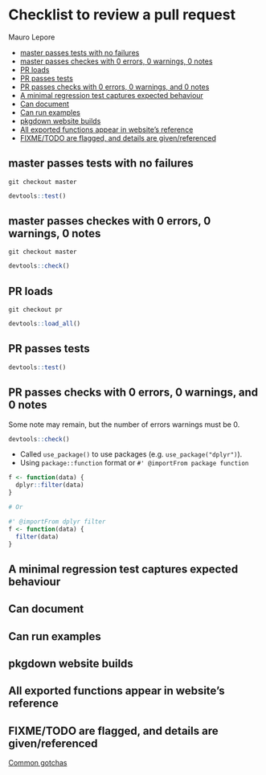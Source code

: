 Checklist to review a pull request
================
Mauro Lepore

  - [master passes tests with no
    failures](#master-passes-tests-with-no-failures)
  - [master passes checkes with 0 errors, 0 warnings, 0
    notes](#master-passes-checkes-with-0-errors-0-warnings-0-notes)
  - [PR loads](#pr-loads)
  - [PR passes tests](#pr-passes-tests)
  - [PR passes checks with 0 errors, 0 warnings, and 0
    notes](#pr-passes-checks-with-0-errors-0-warnings-and-0-notes)
  - [A minimal regression test captures expected
    behaviour](#a-minimal-regression-test-captures-expected-behaviour)
  - [Can document](#can-document)
  - [Can run examples](#can-run-examples)
  - [pkgdown website builds](#pkgdown-website-builds)
  - [All exported functions appear in website’s
    reference](#all-exported-functions-appear-in-websites-reference)
  - [FIXME/TODO are flagged, and details are
    given/referenced](#fixmetodo-are-flagged-and-details-are-givenreferenced)

## master passes tests with no failures

    git checkout master

``` r
devtools::test()
```

## master passes checkes with 0 errors, 0 warnings, 0 notes

    git checkout master

``` r
devtools::check()
```

## PR loads

    git checkout pr

``` r
devtools::load_all()
```

## PR passes tests

``` r
devtools::test()
```

## PR passes checks with 0 errors, 0 warnings, and 0 notes

Some note may remain, but the number of errors warnings must be 0.

``` r
devtools::check()
```

  - Called `use_package()` to use packages
    (e.g. `use_package("dplyr")`).
  - Using `package::function` format or `#' @importFrom package
    function`

<!-- end list -->

``` r
f <- function(data) {
  dplyr::filter(data)
}

# Or

#' @importFrom dplyr filter
f <- function(data) {
  filter(data)
}
```

## A minimal regression test captures expected behaviour

## Can document

## Can run examples

## pkgdown website builds

## All exported functions appear in website’s reference

## FIXME/TODO are flagged, and details are given/referenced

[Common
gotchas](https://github.com/2DegreesInvesting/ds-incubator/issues/11#issuecomment-575837744)
